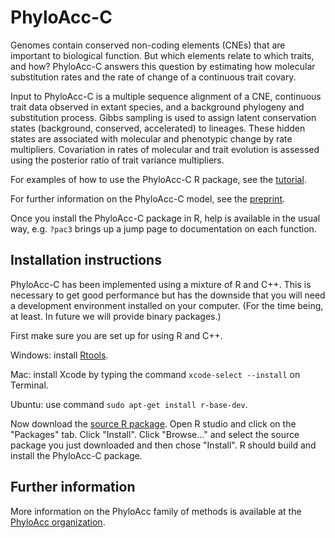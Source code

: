 # PhyloAcc-C

Genomes contain conserved non-coding elements (CNEs) that are important to biological function. But which elements relate to which traits, and how? PhyloAcc-C answers this question by estimating how molecular substitution rates and the rate of change of a continuous trait covary.

Input to PhyloAcc-C is a multiple sequence alignment of a CNE, continuous trait data observed in extant species, and a background phylogeny and substitution process. Gibbs sampling is used to assign latent conservation states (background, conserved, accelerated) to lineages. These hidden states are associated with molecular and phenotypic change by rate multipliers. Covariation in rates of molecular and trait evolution is assessed using the posterior ratio of trait variance multipliers.

For examples of how to use the PhyloAcc-C R package, see the [tutorial](tutorial/tutorial.pdf).

For further information on the PhyloAcc-C model, see the [preprint](https://doi.org/10.1101/2023.10.04.560937).

Once you install the PhyloAcc-C package in R, help is available in the usual way, e.g. `?pac3` brings up a jump page to documentation on each function.

## Installation instructions

PhyloAcc-C has been implemented using a mixture of R and C++. This is necessary to get good performance but has the downside that you will need a development environment installed on your computer. (For the time being, at least. In future we will provide binary packages.)

First make sure you are set up for using R and C++.

Windows: install [Rtools](https://cran.r-project.org/bin/windows/Rtools/index.html).

Mac: install Xcode by typing the command `xcode-select --install` on Terminal.

Ubuntu: use command `sudo apt-get install r-base-dev`.

Now download the [source R package](pac3_0.1.tar.gz). Open R studio and click on the "Packages" tab. Click "Install". Click "Browse..." and select the source package you just downloaded and then chose "Install". R should build and install the PhyloAcc-C package.

## Further information

More information on the PhyloAcc family of methods is available at the [PhyloAcc organization](https://phyloacc.github.io).
